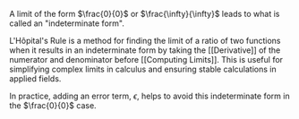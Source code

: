 A limit of the form $\frac{0}{0}$ or $\frac{\infty}{\infty}$ leads to what is called an "indeterminate form". 

L'Hôpital's Rule is a method for finding the limit of a ratio of two functions when it results in an indeterminate form by taking the [[Derivative]] of the numerator and denominator before [[Computing Limits]]. This is useful for simplifying complex limits in calculus and ensuring stable calculations in applied fields. 

In practice, adding an error term, $\epsilon$, helps to avoid this indeterminate form in the $\frac{0}{0}$ case.